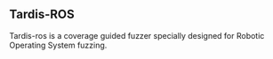 ## Tardis-ROS 
Tardis-ros is a coverage guided fuzzer specially designed for Robotic Operating System fuzzing.